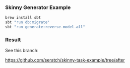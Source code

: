 ### Skinny Generator Example

```bash
brew install sbt
sbt "run db:migrate"
sbt "run generate:reverse-model-all"
```

### Result

See this branch:

https://github.com/seratch/skinny-task-example/tree/after

